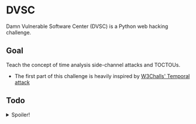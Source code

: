 # DVSC

Damn Vulnerable Software Center (DVSC) is a Python web hacking challenge.

## Goal

Teach the concept of time analysis side-channel attacks and TOCTOUs.

- The first part of this challenge is heavily inspired by [W3Challs' Temporal attack](https://w3challs.com/challenges/web/temporal_attack)

## Todo

<details>
  <summary>Spoiler!</summary>
  </br>

- [ ] Website

  - [ ] Frontend
    - [X] Look and feel
    - [ ] Pages
      - [X] Login
      - [ ] Downloads
      - [ ] Locked software item
        - [ ] Redirect user to token generation service
  - [ ] Backend
    - [X] Configurable secrets
    - [X] Time analysis side-channel
      - [X] 404 error debug handler leaking source code
      - [X] Time analysis side-channel password check
      - [X] Hidden debug post parameter to leak page generation time
    - [ ] TOCTOU
      - [ ] Check supplied token is valid

- [ ] Token generation service

  - [ ] TOCTOU
    - [ ] Listen on TCP socket for commands
    - [ ] Declare global
    - [ ] Command types
      - [ ] pass
        - [ ] Sets global
        - [ ] Sleeps for cache flush lie (**vulnerable!**)
        - [ ] Checks global
        - [ ] Returns token or error
      - [ ] help \<command\>
        - [ ] Sets global to \<command\> (**vulnerable!**)
        - [ ] Print help on given command
      - [ ] about
        - [ ] Fake about for token generator
      - [ ] status
        - [ ] Status of listening socket and connected clients

- [ ] Solution
  - [ ] Python script to perform the side-channel attack
  - [ ] Python script to beat TOCTOU

</details>
